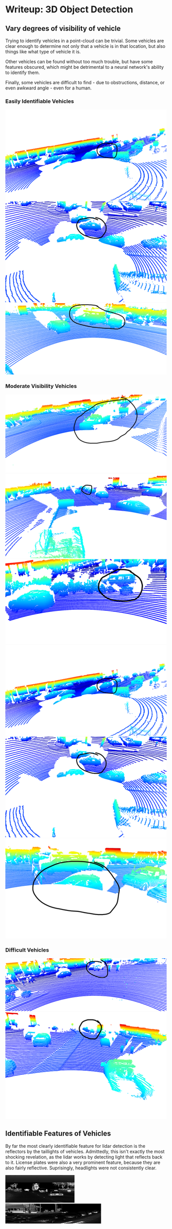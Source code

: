 # Writeup: 3D Object Detection

## Vary degrees of visibility of vehicle
Trying to identify vehicles in a point-cloud can be trivial. Some vehicles are clear enough to determine not only that a
vehicle is in that location, but also things like what type of vehicle it is.

Other vehicles can be found without too much trouble, but have some features obscured, which might be detrimental
to a neural network's ability to identify them.

Finally, some vehicles are difficult to find - due to obstructions, distance, or even awkward angle - even for a human.

### Easily Identifiable Vehicles
![](/img/clearlyVisible1.png)
![](/img/clearlyVisible2.png)
![](/img/clearWithTow.png)


### Moderate Visibility Vehicles
![](/img/truck.png)
![](/img/partiallyObscured1.png)
![](/img/partiallyObscured2.png)
![](/img/clearlyVisible1.png)
![](/img/clearlyVisible2.png)
![](/img/tooClose.png)

### Difficult Vehicles
![](/img/difficultToSee.png)
![](/img/visibleButDistant.png)

## Identifiable Features of Vehicles
By far the most clearly identifiable feature for lidar detection is the reflectors by the taillights of vehicles. 
Admittedly, this isn't exactly the most shocking revelation, as the lidar works by detecting light that reflects back to it.
License plates were also a very prominent feature, because they are also fairly reflective. Suprisingly, headlights were
not consistently clear. 


![Rear Reflectors and License Plates are clearly visible](/img/rearReflectors.png)
![Headlights are not clear](/img/noHeadlights.png)